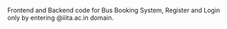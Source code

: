 Frontend and Backend code for Bus Booking System, Register and Login only by entering @iiita.ac.in domain.

